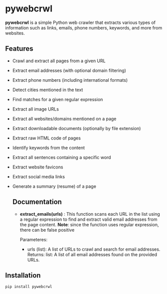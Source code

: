 # pywebcrwl

**pywebcrwl** is a simple Python web crawler that extracts various types of information such as links, emails, phone numbers, keywords, and more from websites.

## Features

- Crawl and extract all pages from a given URL
- Extract email addresses (with optional domain filtering)
- Extract phone numbers (including international formats)
- Detect cities mentioned in the text
- Find matches for a given regular expression
- Extract all image URLs
- Extract all websites/domains mentioned on a page
- Extract downloadable documents (optionally by file extension)
- Extract raw HTML code of pages
- Identify keywords from the content
- Extract all sentences containing a specific word
- Extract website favicons
- Extract social media links
- Generate a summary (resume) of a page

  ## Documentation

  - **extract_emails(urls)** : This function scans each URL in the list using a regular expression to find and extract valid email addresses from the page content.
    **Note**: since the function uses regular expression, there can be false positive
    
    Parameteres:
    - urls (list): A list of URLs to crawl and search for email addresses.
    Returns:
    list: A list of all email addresses found on the provided URLs.


## Installation

```bash
pip install pywebcrwl
